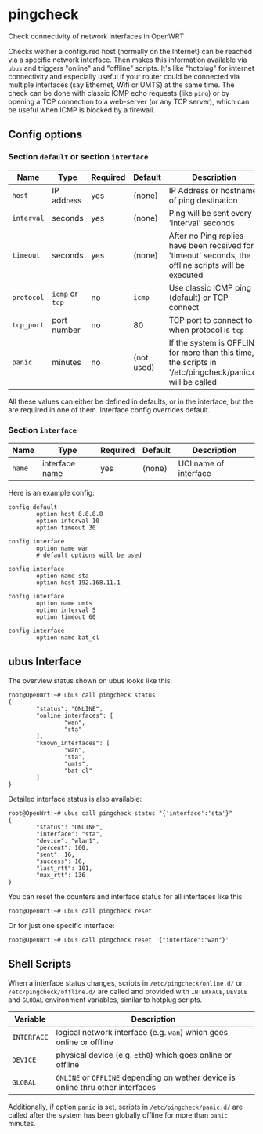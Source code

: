 # pingcheck
Check connectivity of network interfaces in OpenWRT

Checks wether a configured host (normally on the Internet) can be reached via a specific network interface. Then makes this information available via `ubus` and triggers "online" and "offline" scripts. It's like "hotplug" for internet connectivity and especially useful if your router could be connected via multiple interfaces (say Ethernet, Wifi or UMTS) at the same time. The check can be done with classic ICMP echo requests (like `ping`) or by opening a TCP connection to a web-server (or any TCP server), which can be useful when ICMP is blocked by a firewall.

## Config options

### Section `default` or section `interface`

| Name		| Type		| Required	| Default	| Description |
| ------------- | ------------- | ------------- | ------------- | ----------- |
| `host`	| IP address	| yes		| (none)	| IP Address or hostname of ping destination |
| `interval`	| seconds	| yes		| (none)	| Ping will be sent every 'interval' seconds |
| `timeout`	| seconds	| yes		| (none)	| After no Ping replies have been received for 'timeout' seconds, the offline scripts will be executed |
| `protocol`	| `icmp` or `tcp` | no		| `icmp`        | Use classic ICMP ping (default) or TCP connect |
| `tcp_port`    | port number	| no		| 80	        | TCP port to connect to when protocol is `tcp` |
| `panic`       | minutes	| no		| (not used)	| If the system is OFFLINE for more than this time, the scripts in '/etc/pingcheck/panic.d' will be called |

All these values can either be defined in defaults, or in the interface, but the are required in one of them. Interface config overrides default.

### Section `interface`

| Name		| Type		| Required	| Default	| Description |
| ------------- | ------------- | ------------- | ------------- | ----------- |
| `name`	| interface name | yes		| (none)	| UCI name of interface |

Here is an example config:

```
config default
        option host 8.8.8.8
        option interval 10
        option timeout 30

config interface
        option name wan
        # default options will be used

config interface
        option name sta
        option host 192.168.11.1

config interface
        option name umts
        option interval 5
        option timeout 60

config interface
        option name bat_cl
```

## ubus Interface

The overview status shown on ubus looks like this:

```
root@OpenWrt:~# ubus call pingcheck status
{
        "status": "ONLINE",
        "online_interfaces": [
                "wan",
                "sta"
        ],
        "known_interfaces": [
                "wan",
                "sta",
                "umts",
                "bat_cl"
        ]
}
```

Detailed interface status is also available:

```
root@OpenWrt:~# ubus call pingcheck status "{'interface':'sta'}"
{
        "status": "ONLINE",
        "interface": "sta",
        "device": "wlan1",
        "percent": 100,
        "sent": 16,
        "success": 16,
        "last_rtt": 101,
        "max_rtt": 136
}
```

You can reset the counters and interface status for all interfaces like this:

```
root@OpenWrt:~# ubus call pingcheck reset
```

Or for just one specific interface:

```
root@OpenWrt:~# ubus call pingcheck reset '{"interface":"wan"}'
```

## Shell Scripts

When a interface status changes, scripts in `/etc/pingcheck/online.d/` or `/etc/pingcheck/offline.d/` are called and provided with `INTERFACE`, `DEVICE` and `GLOBAL` environment variables, similar to hotplug scripts. 

| Variable      | Description                                                                           |
|---------------|---------------------------------------------------------------------------------------|
| `INTERFACE`   | logical network interface (e.g. `wan`) which goes online or offline                   |
| `DEVICE`      | physical device (e.g. `eth0`) which goes online or offline                            |
| `GLOBAL`      | `ONLINE` or `OFFLINE` depending on wether device is online thru other interfaces      |

Additionally, if option `panic` is set, scripts in `/etc/pingcheck/panic.d/` are called after the system has been globally offline for more than `panic` minutes.
